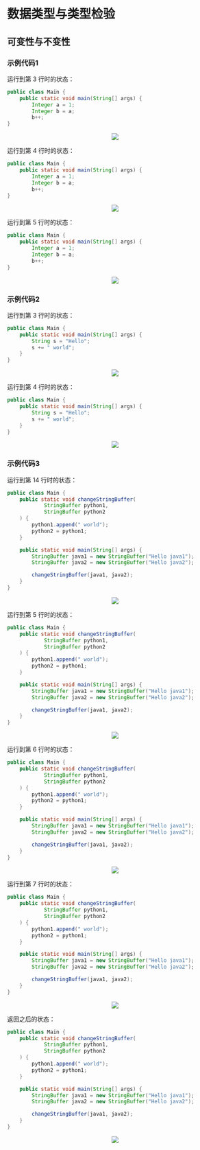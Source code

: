 # 数据类型与类型检验

## 可变性与不变性

### 示例代码1

运行到第 3 行时的状态：

```java {3}
public class Main {
    public static void main(String[] args) {
        Integer a = 1;
        Integer b = a;
        b++;
}
```

<p align="center">
    <img src="images/ch4_immut_example_1_3.png"/>
</p>

运行到第 4 行时的状态：

```java {4}
public class Main {
    public static void main(String[] args) {
        Integer a = 1;
        Integer b = a;
        b++;
}
```

<p align="center">
    <img src="images/ch4_immut_example_1_4.png"/>
</p>

运行到第 5 行时的状态：

```java {5}
public class Main {
    public static void main(String[] args) {
        Integer a = 1;
        Integer b = a;
        b++;
}
```

<p align="center">
    <img src="images/ch4_immut_example_1_5.png"/>
</p>

### 示例代码2

运行到第 3 行时的状态：

```java {3}
public class Main {
    public static void main(String[] args) {
        String s = "Hello";
        s += " world";
    }
}
```

<p align="center">
    <img src="images/ch4_immut_example_2_3.png"/>
</p>

运行到第 4 行时的状态：

```java {4}
public class Main {
    public static void main(String[] args) {
        String s = "Hello";
        s += " world";
    }
}
```

<p align="center">
    <img src="images/ch4_immut_example_2_4.png"/>
</p>

### 示例代码3

运行到第 14 行时的状态：

```java {14}
public class Main {
    public static void changeStringBuffer(
            StringBuffer python1,
            StringBuffer python2
    ) {
        python1.append(" world");
        python2 = python1;
    }

    public static void main(String[] args) {
        StringBuffer java1 = new StringBuffer("Hello java1");
        StringBuffer java2 = new StringBuffer("Hello java2");

        changeStringBuffer(java1, java2);
    }
}
```

<p align="center">
    <img src="images/ch4_immut_example_3_14.png"/>
</p>

运行到第 5 行时的状态：

```java {5}
public class Main {
    public static void changeStringBuffer(
            StringBuffer python1,
            StringBuffer python2
    ) {
        python1.append(" world");
        python2 = python1;
    }

    public static void main(String[] args) {
        StringBuffer java1 = new StringBuffer("Hello java1");
        StringBuffer java2 = new StringBuffer("Hello java2");

        changeStringBuffer(java1, java2);
    }
}
```

<p align="center">
    <img src="images/ch4_immut_example_3_5.png"/>
</p>

运行到第 6 行时的状态：

```java {6}
public class Main {
    public static void changeStringBuffer(
            StringBuffer python1,
            StringBuffer python2
    ) {
        python1.append(" world");
        python2 = python1;
    }

    public static void main(String[] args) {
        StringBuffer java1 = new StringBuffer("Hello java1");
        StringBuffer java2 = new StringBuffer("Hello java2");

        changeStringBuffer(java1, java2);
    }
}
```

<p align="center">
    <img src="images/ch4_immut_example_3_6.png"/>
</p>

运行到第 7 行时的状态：

```java {7}
public class Main {
    public static void changeStringBuffer(
            StringBuffer python1,
            StringBuffer python2
    ) {
        python1.append(" world");
        python2 = python1;
    }

    public static void main(String[] args) {
        StringBuffer java1 = new StringBuffer("Hello java1");
        StringBuffer java2 = new StringBuffer("Hello java2");

        changeStringBuffer(java1, java2);
    }
}
```

<p align="center">
    <img src="images/ch4_immut_example_3_7.png"/>
</p>

返回之后的状态：

```java {15}
public class Main {
    public static void changeStringBuffer(
            StringBuffer python1,
            StringBuffer python2
    ) {
        python1.append(" world");
        python2 = python1;
    }

    public static void main(String[] args) {
        StringBuffer java1 = new StringBuffer("Hello java1");
        StringBuffer java2 = new StringBuffer("Hello java2");

        changeStringBuffer(java1, java2);
    }
}
```

<p align="center">
    <img src="images/ch4_immut_example_3_15.png"/>
</p>
